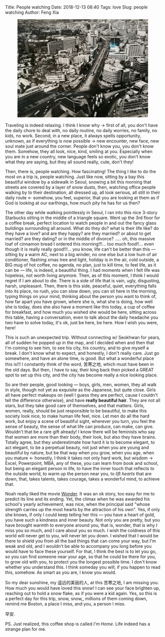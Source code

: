 Title: People watching
Date: 2018-12-13 08:40
Tags: love
Slug: people watching
Author: Feng Xia

<figure class="col s12">
  <img src="/images/seoul.jpg"/>
</figure>


Traveling is indeed relaxing. I think I know why &rarr; first of all,
you don't have the daily chore to deal with, no daily routine, no
daily worries, no family, no kids, no work. Second, in a new place, it
always spells opportunity, unknown, as if everything is now possible
&rarr; new encounter, new face, new soul mate just around the corner.
People don't know you, you don't know them. Somehow, they all look,
nice, kind, smiling at you. Especially when you are in a new country,
new language feels so exotic, you don't know what they are saying, but
they all sound really, cute, don't they!

Then, there is, people watching. How fascinating! The thing I like to
do the most on a trip is, people watching. Just like now, sitting by a
bay this beautiful window by a sidewalk in Seoul, snowing a bit this
morning that streets are covered by a layer of snow dusts, then,
watching office people walking by to their destination, all dressed
up, all look serious, all still in their daily route &larr; somehow,
you feel, superior, that you are looking at them as if God is looking
at our earthings, how much pity he has for us then?

The other day while walking pointlessly in Seoul, I ran into this
nice 3-story Starbucks sitting in the middle of a triangle
square. Went up the 3rd floor for a coffee break, perfect location to
watch people in and out the fancy glass buildings surrounding all
around. What do they do? what is their life like? do they have a love?
and are they happy? are they married? or about to get married? are
they dating? or in the middle of divorce? ..... oh, this massive loaf
of cinnamon bread I ordered this morning!!!... too much food!!... even
though it is really really good!!!... you know, life can't be better
than this &mdash; sitting by a warm AC, next to a big winder, no one
else but a low hum of air conditioner, flashing xmas tree and light,
holiday is in the air, cold outside, a BIG mug of hot coffee, no
agenda, no plan, just to kill time, to feel life, as it can be &mdash;
life, is indeed, a beautiful thing. I had moments when I felt life was
hopeless, not worth living anymore. Then, as of this moment, I think I
would regret if I am about to die. There is a side of life that is
vain, ugly, disgusting, harsh, unpleasant. Then, there is this side,
peaceful, quiet, everything falls into its place, no rush, you can
slow down, you can sit here in the morning, typing things on your
mind, thinking about the person you want to think of, how far apart
you have grown, where she is, what she is doing, how well she is
today, does she also have a moment like this today, a cup of coffee
for breakfast, and how much you wished she would be here, sitting
across this table, having a conversation, even to talk about the daily
headache you two have to solve today, it's ok, just be here, be
here. How I wish you were, here!

This is such an unexpected trip. Without connecting w/ Seokhwan for
years, all of sudden he popped up in the map, and I decided when and
then that I'm coming to see him, to see his city, his country, and to
give myself a break. I don't know what to expect, and honestly, I
don't really care. Just go somewhere, and have an alone time, is
good. But what a wonderful place this is!!! I constantly think of the
word, 苦寒之地, which must have been in the old days. But then, I have
to say, their king back then picked a GREAT spot to set up this city,
and the city has become really a nice looking place.

So are their people, good looking &mdash; boys, girls, men, women,
they all walk in style, though not yet as exquisite as the Japanese,
but quite close. Girls all have perfect makeups on (well I guess they
are perfect, cause I couldn't tell the difference otherwise), and have
**really beautiful hair**. They are not all stars, but they take good
care of themselves, and that matters. Girls, women, really, should be
just responsible to be beautiful, to make this society look nice, to
make human life feel, nice. Let men do all the hard work, but enjoy a
scene of beautiful sight, wherever you turn, you feel the sense of
beauty, the sense of what life can produce, can make, can
give. Wouldn't that be a rare gift already! I know there will be
feminists who say that women are more than their body, their look, but
also they have brains. Totally agree, but they underestimate how hard
it is to become elegant, to act elegant, to be a perpetual beauty, not
just when you are young and beautiful by nature, but be that way when
you grow, when you age, when you mature &larr; honestly, I think it
takes not only hard work, but wisdom &rarr; Excel, Powerpoint, MBA,
any of these, you can learn from book and school, but being an elegant
person in life, to have the inner touch that reflects to the outside
world, to warm up the person near you, to _lift hearts_ that are down,
that, takes talents, takes courage, takes a wonderful mind, to achieve
that.

Noah really liked the movie [Wonder][1]. It was an ok story, too easy
for me to predict its line and its ending. Yet, the climax when he was
awarded his school's yearly achievement, was nice, when the principal
said "whose strength carries up the most hearts by the attraction of
his own". Yes, if only she knows, if only I could keep telling her
this &mdash; you have a heart of gold, you have such a kindness and
inner beauty. Not only you are pretty, but you have brought warmth to
everyone around you, that is, wonder, that is why I miss you so much,
and I care about you so much. I wish the coldness of this world will
never get to you, will never let you down. I wished that I would be
there to shield you from all the bad things that can come your way,
but I'm weak and old, and I wouldn't be able to accompany you long
before you would have to face these yourself. For that, I think the
best is to let you go, so you can find someone near your age, so that
he could be there for you, to grow old with you, to protect you the
longest possible time. I don't know whether you understand this. I
think someday you will, if you happen to read this, somehow. As smart
as you are, I know you would.

So my dear sunshine, my 遥远的美丽的人, at this 苦寒之地, I am missing
you. How much you would have loved this snow! I can see your face
brighten up, reaching out to hold a snow flake, as if you were a kid
again. Yes, so this is a perfect day for this trip, snow, snow,,
millions of them coming down, remind me Boston, a place I miss, and
you, a person I miss.

早安.

PS. Just realized, this coffee shop is called _I'm Home_. Life indeed
has a strange plan for me.

[1]: https://en.wikipedia.org/wiki/Wonder_(film)

